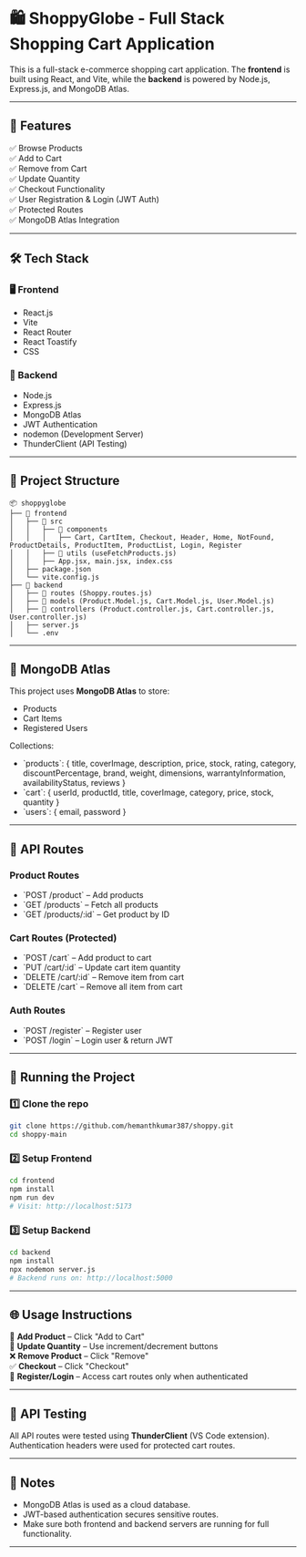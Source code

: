 # 🛍️ ShoppyGlobe - Full Stack Shopping Cart Application

This is a full-stack e-commerce shopping cart application. The **frontend** is built using React, and Vite, while the **backend** is powered by Node.js, Express.js, and MongoDB Atlas.

---

## 🚀 Features

✅ Browse Products  
✅ Add to Cart  
✅ Remove from Cart  
✅ Update Quantity  
✅ Checkout Functionality  
✅ User Registration & Login (JWT Auth)  
✅ Protected Routes  
✅ MongoDB Atlas Integration  

---

## 🛠️ Tech Stack

### 🖥️ Frontend
- React.js
- Vite
- React Router
- React Toastify
- CSS

### 🔧 Backend
- Node.js
- Express.js
- MongoDB Atlas
- JWT Authentication
- nodemon (Development Server)
- ThunderClient (API Testing)

---

## 📁 Project Structure

```
📦 shoppyglobe
├── 📂 frontend
│   ├── 📂 src
│   │   ├── 📂 components
│   │   │   ├── Cart, CartItem, Checkout, Header, Home, NotFound, ProductDetails, ProductItem, ProductList, Login, Register 
│   │   ├── 📂 utils (useFetchProducts.js)
│   │   ├── App.jsx, main.jsx, index.css
│   ├── package.json
│   └── vite.config.js
├── 📂 backend
│   ├── 📂 routes (Shoppy.routes.js)
│   ├── 📂 models (Product.Model.js, Cart.Model.js, User.Model.js)
│   ├── 📂 controllers (Product.controller.js, Cart.controller.js, User.controller.js)
│   ├── server.js
│   └── .env
```

---

## 🔌 MongoDB Atlas

This project uses **MongoDB Atlas** to store:
- Products
- Cart Items
- Registered Users

Collections:
- \`products\`: \{ title, coverImage, description, price, stock, rating, category, discountPercentage, brand, weight, dimensions, warrantyInformation, availabilityStatus, reviews \}
- \`cart\`: \{ userId, productId, title, coverImage, category, price, stock, quantity \}
- \`users\`: \{ email, password \}

---

## 🔐 API Routes

### Product Routes
- \`POST /product\` – Add products
- \`GET /products\` – Fetch all products
- \`GET /products/:id\` – Get product by ID

### Cart Routes (Protected)
- \`POST /cart\` – Add product to cart
- \`PUT /cart/:id\` – Update cart item quantity
- \`DELETE /cart/:id\` – Remove item from cart
- \`DELETE /cart\` – Remove all item from cart

### Auth Routes
- \`POST /register\` – Register user
- \`POST /login\` – Login user & return JWT

---

## 🚀 Running the Project

### 1️⃣ Clone the repo
```bash
git clone https://github.com/hemanthkumar387/shoppy.git
cd shoppy-main
```

### 2️⃣ Setup Frontend
```bash
cd frontend
npm install
npm run dev
# Visit: http://localhost:5173
```

### 3️⃣ Setup Backend
```bash
cd backend
npm install
npx nodemon server.js
# Backend runs on: http://localhost:5000
```

---

## 🌐 Usage Instructions

🛒 **Add Product** – Click "Add to Cart"  
🔁 **Update Quantity** – Use increment/decrement buttons  
❌ **Remove Product** – Click "Remove"  
✅ **Checkout** – Click "Checkout"  
🔐 **Register/Login** – Access cart routes only when authenticated  

---

## 🧪 API Testing

All API routes were tested using **ThunderClient** (VS Code extension).  
Authentication headers were used for protected cart routes.

---

## 📌 Notes

- MongoDB Atlas is used as a cloud database.
- JWT-based authentication secures sensitive routes.
- Make sure both frontend and backend servers are running for full functionality.

---
